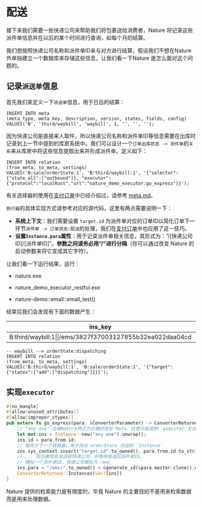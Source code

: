 # 配送

接下来我们需要一些快递公司来帮助我们将包裹送给消费者，Nature 将记录这些派件单信息并在以后的某个时间进行查询，如每个月的结算。

我们想按照快递公司名称和派件单ID来与对方进行结算，假设我们不想在Nature 外单独建立一个数据库来存储这些信息，让我们看一下Nature 是怎么面对这个问题的。

## 记录`派送单`信息

首先我们来定义一下`派送单`信息，用于日后的结算：

```mysql
INSERT INTO meta
(meta_type, meta_key, description, version, states, fields, config)
VALUES('B', 'third/waybill', 'waybill', 1, '', '', '');
```

因为快递公司是直接来人取件，所以快递公司名称和派件单ID等信息需要在出库时记录到上一节中提到的库房系统中。我们可以设计一个`订单出库状态 -> 派件单`的`关系`来从库房中将这些信息提取出来并形成派件单。定义如下：

```mysql
INSERT INTO relation
(from_meta, to_meta, settings)
VALUES('B:sale/orderState:1', 'B:third/waybill:1', '{"selector":{"state_all":["outbound"]}, "executor":{"protocol":"localRust","url":"nature_demo_executor:go_express"}}');
```

有关选择器的使用在[支付订单](emall-3-pay-the-bill.md)中已经介绍过，请参考 [meta.md](https://github.com/llxxbb/Nature/blob/master/doc/ZH/help/meta.md)。

`执行器`的具体实现方式请参考对应的源代码，这里有两点需要说明一下：

- **系统上下文**：我们需要设置 `target.id` 为派件单对应的订单ID以简化订单下一环节`派件单 -> 订单状态:配送`的处理，我们在[支付订单](emall-3-pay-the-bill.md)中也应用了这一技巧。
- **设置`Instance.para`属性**：用于记录派件单相关信息，其形式为：“/[快递公司ID]/[派件单ID]”。**参数之间请务必用“/”进行分隔**（你可以通过改变 Nature 的启动参数来将它变成其它字符）。

让我们看一下运行结果，运行：

- nature.exe

- nature_demo_executor_restful.exe

- nature-demo::emall::emall_test()

结束后我们会发现有下面的数据产生：

| ins_key                                                | system_context                                  | from_key                                                  |
| ------------------------------------------------------ | ----------------------------------------------- | --------------------------------------------------------- |
| B:third/waybill:1\|\|/ems/3827f37003127855b32ea022daa04cd | {"target.id":"3827f37003127855b32ea022daa04cd"} | B:sale/orderState:1\|3827f37003127855b32ea022daa04cd\|\|4 |








```mysql
-- waybill --> orderState:dispatching
INSERT INTO relation
(from_meta, to_meta, settings)
VALUES('B:third/waybill:1', 'B:sale/orderState:1', '{"target":{"states":{"add":["dispatching"]}}}');
```

## 实现`executor`

```rust
#[no_mangle]
#[allow(unused_attributes)]
#[allow(improper_ctypes)]
pub extern fn go_express(para: &ConverterParameter) -> ConverterReturned {
    // "any one" 会被Nature修正为正确的目标`Meta，这里只是说明 `executor`无法重定向目标`Meta`,否则容易引发流程上的混乱和不可控。
    let mut ins = Instance::new("any one").unwrap();
    ins.id = para.from.id;
    // 服务于下一个转换器，用于找出 orderState 对应的 `Instance`
    ins.sys_context.insert("target.id".to_owned(), para.from.id.to_string());
    // ... 将包裹信息发送给快递公司，并等待其返回派件单ID,
    // 模拟一个派件单ID，快递公司模拟为：ems
    ins.para = "/ems/".to_owned() + &generate_id(&para.master.clone().unwrap().data).unwrap().to_string();
    ConverterReturned::Instances(vec![ins])
}
```





Nature 提供的检索能力是有限度的，毕竟 Nature 的主要目的不是用来检索数据而是用来处理数据。